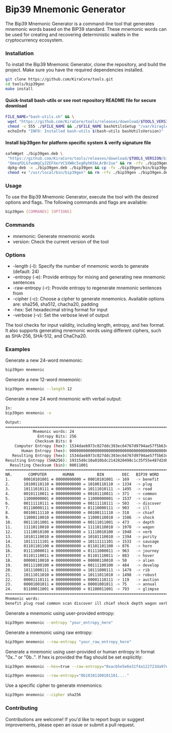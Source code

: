 # Bip39 Mnemonic Generator

The Bip39 Mnemonic Generator is a command-line tool that generates mnemonic words based on the BIP39 standard. These mnemonic words can be used for creating and recovering deterministic wallets in the cryptocurrency ecosystem.

### Installation

To install the Bip39 Mnemonic Generator, clone the repository, and build the project. Make sure you have the required dependencies installed.

```bash
git clone https://github.com/KiraCore/tools.git
cd tools/bip39gen
make install
```

#### Quick-Install bash-utils or see root repository README file for secure download
```bash
FILE_NAME="bash-utils.sh" && \
 wget "https://github.com/KiraCore/tools/releases/download/$TOOLS_VERSION/${FILE_NAME}" -O ./$FILE_NAME && \
 chmod -v 555 ./$FILE_NAME && ./$FILE_NAME bashUtilsSetup "/var/kiraglob" && . /etc/profile && \
 echoInfo "INFO: Installed bash-utils $(bash-utils bashUtilsVersion)"
```

#### Install bip39gen for platform specific system & verify signature file
```bash
safeWget ./bip39gen.deb \
 "https://github.com/KiraCore/tools/releases/download/$TOOLS_VERSION/bip39gen-$(getPlatform)-$(getArch).deb" \
 "QmeqFDLGfwoWgCy2ZEFXerVC5XW8c5xgRyhK5bLArBr2ue" && rm -rfv ./bip39gen && \
 dpkg-deb -x ./bip39gen.deb ./bip39gen && cp -fv ./bip39gen/bin/bip39gen /usr/local/bin/bip39gen && \
 chmod +x "/usr/local/bin/bip39gen" && rm -rfv ./bip39gen ./bip39gen.deb
```


### Usage

To use the Bip39 Mnemonic Generator, execute the tool with the desired options and flags. The following commands and flags are available:

```bash
bip39gen [COMMANDS] [OPTIONS]
```

### Commands

- mnemonic: Generate mnemonic words
- version: Check the current version of the tool

### Options
- -length (-l):       Specify the number of mnemonic words to generate (default: 24)
- -entropy (-e):      Provide entropy for mixing and generating new mnemonic sentences
- -raw-entropy (-r):  Provide entropy to regenerate mnemonic sentences from
- -cipher (-c):       Choose a cipher to generate mnemonics. Available options are: sha256, sha512, chacha20, padding
- -hex:               Set hexadecimal string format for input
- -verbose (-v):      Set the verbose level of output

The tool checks for input validity, including length, entropy, and hex format. It also supports generating mnemonic words using different ciphers, such as SHA-256, SHA-512, and ChaCha20.

### Examples

Generate a new 24-word mnemonic:

```bash
bip39gen mnemonic
```

Generate a new 12-word mnemonic:

```bash
bip39gen mnemonic --length 12
```

Generate a new 24 word mnemonic with verbal output:

```bash
In: 
bip39gen mnemonic -v

Output:
============================================================================================
            Mnemonic words: 24
              Entropy Bits: 256
             Checksum Bits: 8
    Computer Entropy (hex): 1534daeb973c027ddc393ec64767d9794ae57f5b63c36e60c8f25c7bb41dc25b
       Human Entropy (hex): 0000000000000000000000000000000000000000000000000000000000000000
   Resulting Entropy (hex): 1534daeb973c027ddc393ec64767d9794ae57f5b63c36e60c8f25c7bb41dc25b
Resulting Entropy (SHA256): 19315d8c10a010bdc2142820498c1c35f55e487d2d09f8caefe28f8f93ea0fe4
  Resulting Checksum (bin): 00011001
============================================================================================
NR.       COMPUTER       HUMAN          BIN        DEC   BIP39 WORD
1.      00010101001 ⊕ 00000000000 = 00010101001 -> 169   -> benefit
2.      10100110110 ⊕ 00000000000 = 10100110110 -> 1334  -> plug
3.      10111010111 ⊕ 00000000000 = 10111010111 -> 1495  -> road
4.      00101110011 ⊕ 00000000000 = 00101110011 -> 371   -> common
5.      11000000001 ⊕ 00000000000 = 11000000001 -> 1537  -> scan
6.      00111110111 ⊕ 00000000000 = 00111110111 -> 503   -> discover
7.      01110000111 ⊕ 00000000000 = 01110000111 -> 903   -> ill
8.      00100111110 ⊕ 00000000000 = 00100111110 -> 318   -> chief
9.      11000110010 ⊕ 00000000000 = 11000110010 -> 1586  -> shock
10.     00111011001 ⊕ 00000000000 = 00111011001 -> 473   -> depth
11.     11110110010 ⊕ 00000000000 = 11110110010 -> 1970  -> wagon
12.     11110010100 ⊕ 00000000000 = 11110010100 -> 1940  -> verb
13.     10101110010 ⊕ 00000000000 = 10101110010 -> 1394  -> purity
14.     10111111101 ⊕ 00000000000 = 10111111101 -> 1533  -> sausage
15.     01101101100 ⊕ 00000000000 = 01101101100 -> 876   -> horn
16.     01111000011 ⊕ 00000000000 = 01111000011 -> 963   -> journey
17.     01101110011 ⊕ 00000000000 = 01101110011 -> 883   -> hover
18.     00000110010 ⊕ 00000000000 = 00000110010 -> 50    -> alien
19.     00111100100 ⊕ 00000000000 = 00111100100 -> 484   -> develop
20.     10111000111 ⊕ 00000000000 = 10111000111 -> 1479  -> rib
21.     10111011010 ⊕ 00000000000 = 10111011010 -> 1498  -> robust
22.     00001110111 ⊕ 00000000000 = 00001110111 -> 119   -> auction
23.     00001001011 ⊕ 00000000000 = 00001001011 -> 75    -> annual
24.     01100011001 ⊕ 00000000000 = 01100011001 -> 793   -> glimpse
============================================================================================
Mnemonic words: 
benefit plug road common scan discover ill chief shock depth wagon verb purity sausage horn journey hover alien develop rib robust auction annual glimpse
```

Generate a mnemonic using user-provided entropy:

```bash
bip39gen mnemonic --entropy "your_entropy_here"
```

Generate a mnemonic using raw entropy:

```bash
bip39gen mnemonic --raw-entropy "your_raw_entropy_here"
```
Generate a mnemonic using user-provided or human entropy in format "0x.." or "0b..". If hex is provided the flag should be set explicitly: 

```bash
bip39gen mnemonic --hex=true --raw-entropy="0xacb5e5e6e31f4a122723da97e1404c28b331e643e9aa2dc4d3c1d1be50ce3264"
```

```bash
bip39gen mnemonic --raw-entropy="0b10101100101101...."
```

Use a specific cipher to generate mnemonics:

```bash
bip39gen mnemonic --cipher sha256
```

### Contributing

Contributions are welcome! If you'd like to report bugs or suggest improvements, please open an issue or submit a pull request.

